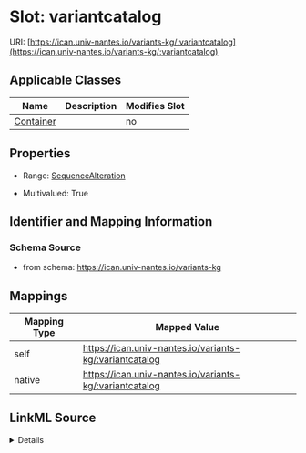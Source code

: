 

# Slot: variantcatalog



URI: [https://ican.univ-nantes.io/variants-kg/:variantcatalog](https://ican.univ-nantes.io/variants-kg/:variantcatalog)



<!-- no inheritance hierarchy -->





## Applicable Classes

| Name | Description | Modifies Slot |
| --- | --- | --- |
| [Container](Container.md) |  |  no  |







## Properties

* Range: [SequenceAlteration](SequenceAlteration.md)

* Multivalued: True





## Identifier and Mapping Information







### Schema Source


* from schema: https://ican.univ-nantes.io/variants-kg




## Mappings

| Mapping Type | Mapped Value |
| ---  | ---  |
| self | https://ican.univ-nantes.io/variants-kg/:variantcatalog |
| native | https://ican.univ-nantes.io/variants-kg/:variantcatalog |




## LinkML Source

<details>
```yaml
name: variantcatalog
from_schema: https://ican.univ-nantes.io/variants-kg
rank: 1000
alias: variantcatalog
owner: Container
domain_of:
- Container
range: SequenceAlteration
multivalued: true
inlined: true
inlined_as_list: true

```
</details>